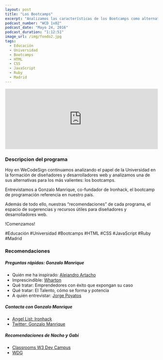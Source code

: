 ```yaml
---
layout: post
title: "Los Bootcamps"
excerpt: "Analizamos las características de los Bootcamps como alternativa formativa y entrevistamos a Gonzalo Manrique, co-fundador de Ironhack."
podcast_number: "WCD 1x02"
podcast_date: "Mayo 24, 2016"
podcast_duration: "1:12:51"
image_url: /img/fondo2.jpg
tags: 
  - Educación
  - Universidad
  - Bootcamps
  - HTML
  - CSS
  - JavaScript
  - Ruby
  - Madrid
---
```


<iframe id='audio_11647946' frameborder='0' allowfullscreen='' scrolling='no' height='200' style='border:1px solid #EEE; box-sizing:border-box; width:100%;' src="https://www.ivoox.com/player_ej_11647946_4_1.html?c1=ff6600"></iframe>

<h3 class="post-title  post-heading">Descripcion del programa</h3>

Hoy en WeCodeSign continuamos analizando el papel de la Universidad en la formación de diseñadores y desarrolladores web y analizamos una de sus alternativas para los más valientes: los bootcamps.
 
Entrevistamos a Gonzalo Manrique, co-fundador de Ironhack, el bootcamp de programación referencia en nuestro país.

Además de todo ello, nuestras “recomendaciones” de cada programa, el espacio de sugerencias y recursos útiles para diseñadores y desarrolladores web.
 
!Comenzamos!

<div class="rule"></div>

  #Educación #Universidad #Bootcamps #HTML #CSS #JavaScript #Ruby #Madrid

<div class="rule"></div>

<h3 class="post-title  post-heading">Recomendaciones</h3>

##### Preguntas rápidas: Gonzalo Manrique

<ul>
    <li><span>Quién me ha inspirado: </span><a class="recomendacion" href="https://twitter.com/ale_artacho"> Alejandro Artacho</a></li>
    <li><span>Imprescindible: </span><a class="recomendacion" href="https://www.wharton.upenn.edu/">Wharton</a></li>
    <li class="recomendacion">Qué tratar: Emprendedores con éxito que expongan su caso</li>
    <li class="recomendacion">Qué tratar: El Talento, cómo se forma y potencia</li>
    <li><span>A quién entrevistar: </span><a class="recomendacion" href="https://www.linkedin.com/in/jorge-poyatos-1a01a428/es">Jorge Poyatos</a></li>
</ul>


##### Contacta con Gonzalo Manrique

<ul>
    <li><a class="recomendacion" href="https://angel.co/ironhack">Angel List: Ironhack</a></li>
    <li><a class="recomendacion" href="https://twitter.com/gonzumanrique">Twitter: Gonzalo Manrique</a></li>
</ul>

##### Recomendaciones de Nacho y Gabi

<ul>
    <li><a class="recomendacion" href="https://classroom.w3devcampus.com">Classrooms W3 Dev Campus</a></li>
    <li><a class="recomendacion" href="https://www.watsondg.com/">WDG</a></li>
</ul>
